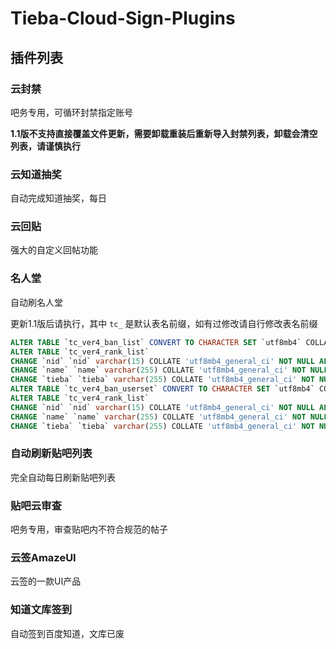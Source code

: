 # Tieba-Cloud-Sign-Plugins

## 插件列表
### 云封禁
吧务专用，可循环封禁指定账号

**1.1版不支持直接覆盖文件更新，需要卸载重装后重新导入封禁列表，卸载会清空列表，请谨慎执行**

### 云知道抽奖
自动完成知道抽奖，每日

### 云回贴
强大的自定义回帖功能

### 名人堂
自动刷名人堂

更新1.1版后请执行，其中 `tc_` 是默认表名前缀，如有过修改请自行修改表名前缀

```sql
ALTER TABLE `tc_ver4_ban_list` CONVERT TO CHARACTER SET `utf8mb4` COLLATE `utf8mb4_general_ci`;
ALTER TABLE `tc_ver4_rank_list`
CHANGE `nid` `nid` varchar(15) COLLATE 'utf8mb4_general_ci' NOT NULL AFTER `fid`,
CHANGE `name` `name` varchar(255) COLLATE 'utf8mb4_general_ci' NOT NULL AFTER `nid`,
CHANGE `tieba` `tieba` varchar(255) COLLATE 'utf8mb4_general_ci' NOT NULL AFTER `name`;
ALTER TABLE `tc_ver4_ban_userset` CONVERT TO CHARACTER SET `utf8mb4` COLLATE `utf8mb4_general_ci`;
ALTER TABLE `tc_ver4_rank_list`
CHANGE `nid` `nid` varchar(15) COLLATE 'utf8mb4_general_ci' NOT NULL AFTER `fid`,
CHANGE `name` `name` varchar(255) COLLATE 'utf8mb4_general_ci' NOT NULL AFTER `nid`,
CHANGE `tieba` `tieba` varchar(255) COLLATE 'utf8mb4_general_ci' NOT NULL AFTER `name`;
```

### 自动刷新贴吧列表
完全自动每日刷新贴吧列表

### 贴吧云审查
吧务专用，审查贴吧内不符合规范的帖子

### 云签AmazeUI
云签的一款UI产品

### 知道文库签到
自动签到百度知道，文库已废

